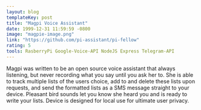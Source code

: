 ```yaml
---
layout: blog
templateKey: post
title: "Magpi Voice Assistant"
date: 1999-12-31 11:59:59 -0800
image: "magpie-image.png"
link: "https://github.com/pi-assistant/pi-fellow"
rating: 5
tools: RasberryPi Google-Voice-API NodeJS Express Telegram-API  
---
```


Magpi was written to be an open source voice assistant that always listening, but never recording what you say until you ask her to. She is able to track multiple lists of the users choice, add to and delete these lists upon requests, and send the formatted lists as a SMS message straight to your device. Pleasant bird sounds let you know she heard you and is ready to write your lists. Device is designed for local use for ultimate user privacy. 